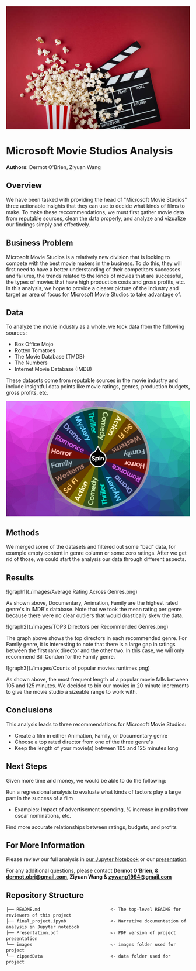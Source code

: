![image1](./images/istockphoto-1191001701-612x612.jpg)



# Microsoft Movie Studios Analysis

**Authors**: Dermot O'Brien, Ziyuan Wang

## Overview

We have been tasked with providing the head of "Microsoft Movie Studios" three actionable insights that they can use to decide what kinds of films to make. To make these reccommendations, we must first gather movie data from reputable sources, clean the data properly, and analyze and vizualize our findings simply and effectively.

## Business Problem

Microsoft Movie Studios is a relatively new division that is looking to compete with the best movie makers in the business. To do this, they will first need to have a better understanding of their competitors successes and failures, the trends related to the kinds of movies that are successful, the types of movies that have high production costs and gross profits, etc. In this analysis, we hope to provide a clearer picture of the industry and target an area of focus for Microsoft Movie Studios to take advantage of.



## Data

To analyze the movie industry as a whole, we took data from the following sources:

* Box Office Mojo
* Rotten Tomatoes
* The Movie Database (TMDB)
* The Numbers
* Internet Movie Database (IMDB)

These datasets come from reputable sources in the movie industry and include insightful data points like movie ratings, genres, production budgets, gross profits, etc.

![image2](./images/most-popular-movie-genres.png)


## Methods

We merged some of the datasets and filtered out some "bad" data, for example empty content in genre column or some zero ratings. After we get rid of those, we could start the analysis our data through different aspects.

## Results
![graph1](./images/Average Rating Across Genres.png)

As shown above, Documentary, Animation, Family are the highest rated genre's in IMDB's database. Note that we took the mean rating per genre because there were no clear outliers that would drastically skew the data.

![graph2](./images/TOP3 Directors per Recommended Genres.png)

The graph above shows the top directors in each recommended genre. For Family genre, it is interesting to note that there is a large gap in ratings between the first rank director and the other two. In this case, we will only recommend Bill Condon for the Family genre.

![graph3](./images/Counts of popular movies runtimes.png)

As shown above, the most frequent length of a popular movie falls between 105 and 125 minutes. We decided to bin our movies in 20 minute increments to give the movie studio a sizeable range to work with.

## Conclusions

This analysis leads to three recommendations for Microsoft Movie Studios:

* Create a film in either Animation, Family, or Documentary genre
* Choose a top rated director from one of the three genre's
* Keep the length of your movie(s) between 105 and 125 minutes long

## Next Steps
Given more time and money, we would be able to do the following:

Run a regressional analysis to evaluate what kinds of factors play a large part in the success of a film
* Examples: Impact of advertisement spending, % increase in profits from oscar nominations, etc.

Find more accurate relationships between ratings, budgets, and profits

## For More Information

Please review our full analysis in [our Jupyter Notebook](./final_project.ipynb) or our [presentation](./DS_Project_Presentation.pdf).

For any additional questions, please contact **Dermot O'Brien, & dermot.obri@gmail.com, Ziyuan Wang & zywang1994@gmail.com**

## Repository Structure

```
├── README.md                           <- The top-level README for reviewers of this project
├── final_project.ipynb                 <- Narrative documentation of analysis in Jupyter notebook
├── Presentation.pdf                    <- PDF version of project presentation
└── images                              <- images folder used for project
└── zippedData                          <- data folder used for project
```
